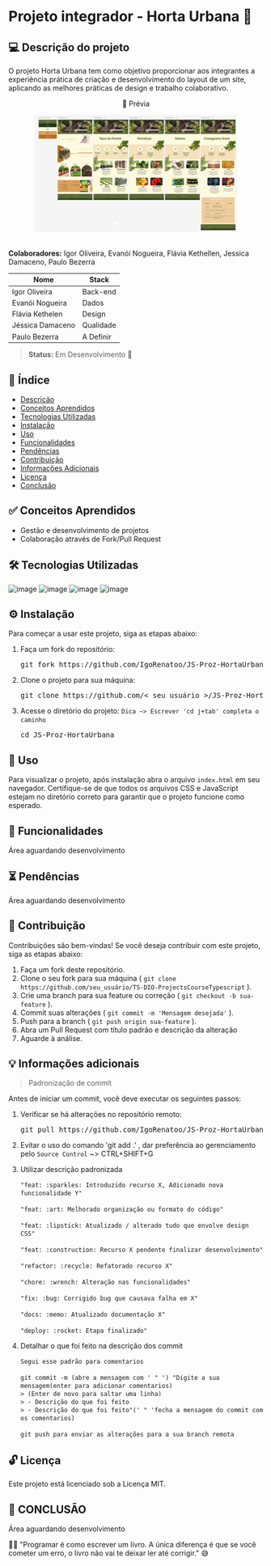 # Projeto integrador - Horta Urbana 🥦

## 💻 Descrição do projeto

O projeto Horta Urbana tem como objetivo proporcionar aos integrantes a experiência prática de criação e desenvolvimento do layout de um site, aplicando as melhores práticas de design e trabalho colaborativo.

<div align="center">
  <p>👀 Prévia</p>
  <img width="400px" src="./assets/images/previa.png" alt="Prévia do projeto">
</div><br>

**Colaboradores:** Igor Oliveira, Evanói Nogueira, Flávia Kethellen, Jessica Damaceno, Paulo Bezerra

| Nome               | Stack      |
|--------------------|------------|
| Igor Oliveira      | Back-end   |
| Evanói Nogueira    | Dados      |
| Flávia Kethelen    | Design     |
| Jéssica Damaceno   | Qualidade  |
| Paulo Bezerra      | A Definir  |

> **Status:** <span> Em Desenvolvimento 🚧 

## 📜 Índice

- [Descrição](#-descrição-do-projeto)
- [Conceitos Aprendidos](#-conceitos-aprendidos)
- [Tecnologias Utilizadas](#--tecnologias-utilizadas)
- [Instalação](#-instalação)
- [Uso](#-uso)
- [Funcionalidades](#-funcionalidades)
- [Pendências](#-pendências)
- [Contribuição](#-contribuição)
- [Informações Adicionais](#-informações-adicionais)
- [Licença](#-licença)
- [Conclusão](#-conclusão)

## ✅ Conceitos Aprendidos 

- Gestão e desenvolvimento de projetos
- Colaboração através de Fork/Pull Request

## 🛠 Tecnologias Utilizadas

![image](https://img.shields.io/badge/HTML5-E34F26?style=for-the-badge&logo=html5&logoColor=white)
![image](https://img.shields.io/badge/CSS3-1572B6?style=for-the-badge&logo=css3&logoColor=white)
![image](https://img.shields.io/badge/JavaScript-F7DF1E?style=for-the-badge&logo=javascript&logoColor=black)
![image](https://img.shields.io/badge/StandardJS-F4f4f4?style=for-the-badge&logo=javascript&logoColor=red)

## ⚙ Instalação

Para começar a usar este projeto, siga as etapas abaixo:

1. Faça um fork do repositório:
   <pre>git fork https://github.com/IgoRenatoo/JS-Proz-HortaUrbana.git</pre>

2. Clone o projeto para sua máquina:
   <pre>git clone https://github.com/< seu usuário >/JS-Proz-HortaUrbana.git</pre>

3. Acesse o diretório do projeto: ` Dica ~> Escrever 'cd j+tab' completa o caminho `
   <pre>cd JS-Proz-HortaUrbana</pre> 


## 🚀 Uso 

Para visualizar o projeto, após instalação abra o arquivo `index.html` em seu navegador. Certifique-se de que todos os arquivos CSS e JavaScript estejam no diretório correto para garantir que o projeto funcione como esperado.

## 🧩 Funcionalidades

Área aguardando desenvolvimento

## ⏳ Pendências

Área aguardando desenvolvimento

## 🤝 Contribuição

Contribuições são bem-vindas! Se você deseja contribuir com este projeto, siga as etapas abaixo:

1. Faça um fork deste repositório.
2. Clone o seu fork para sua máquina ( `git clone https://github.com/seu_usuário/TS-DIO-ProjectsCourseTypescript` ).
3. Crie uma branch para sua feature ou correção ( `git checkout -b sua-feature` ).
4. Commit suas alterações ( `git commit -m 'Mensagem desejada'` ).
5. Push para a branch ( `git push origin sua-feature` ).
6. Abra um Pull Request com título padrão e descrição da alteração
7. Aguarde à análise.

## 💡 Informações adicionais

> Padronização de commit

Antes de iniciar um commit, você deve executar os seguintes passos:

1. Verificar se há alterações no repositório remoto:
   <pre>git pull https://github.com/IgoRenatoo/JS-Proz-HortaUrbana.git</pre>

2. Evitar o uso do comando 'git add .' , dar preferência ao gerenciamento pelo `Source Control` ~> CTRL+SHIFT+G

3. Utilizar descrição padronizada
   ```
   "feat: :sparkles: Introduzido recurso X, Adicionado nova funcionalidade Y"
   
   "feat: :art: Melhorado organização ou formato do código"
   
   "feat: :lipstick: Atualizado / alterado tudo que envolve design CSS"
   
   "feat: :construction: Recurso X pendente finalizar desenvolvimento"
   
   "refactor: :recycle: Refatorado recurso X"
   
   "chore: :wrench: Alteração nas funcionalidades"
   
   "fix: :bug: Corrigido bug que causava falha em X"
   
   "docs: :memo: Atualizado documentação X"
   
   "deploy: :rocket: Etapa finalizado"
   ```

4. Detalhar o que foi feito na descrição dos commit
   ```
   Segui esse padrão para comentarios

   git commit -m (abre a mensagem com ' " ') "Digite a sua mensagem(enter para adicionar comentarios)
   > (Enter de novo para saltar uma linha)
   > - Descrição do que foi feito
   > - Descrição do que foi feito"(' " 'fecha a mensagem do commit com os comentarios)

   git push para enviar as alterações para a sua branch remota
   ```

## 🔓 Licença

Este projeto está licenciado sob a Licença MIT.

## 🏁 CONCLUSÃO

Área aguardando desenvolvimento

🧑‍💻 "Programar é como escrever um livro. A única diferença é que se você cometer um erro, o livro não vai te deixar ler até corrigir." 😅
